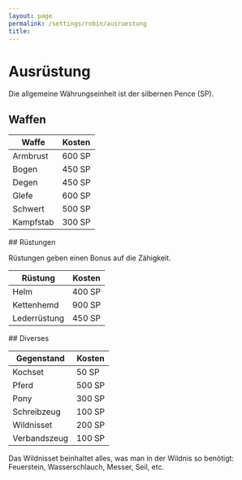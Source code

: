 ```yaml
---
layout: page
permalink: /settings/robin/ausruestung
title: 
---
```


# Ausrüstung

Die allgemeine Währungseinheit ist der silbernen Pence (SP).

## Waffen

<table>
<thead>
<tr><th>Waffe</th><th>Kosten</th></tr>
</thead>
<tbody>
<tr><td>Armbrust</td><td>600 SP</td></tr>
<tr><td>Bogen</td><td>450 SP</td></tr>
<tr><td>Degen</td><td>450 SP</td></tr>
<tr><td>Glefe</td><td>600 SP</td></tr>
<tr><td>Schwert</td><td>500 SP</td></tr>
<tr><td>Kampfstab</td><td>300 SP</td></tr>
</tbody>
</table>
## Rüstungen

Rüstungen geben einen Bonus auf die Zähigkeit.

<table>
<thead>
<tr><th>Rüstung</th><th>Kosten</th></tr>
</thead>
<tbody>
<tr><td>Helm</td><td>400 SP</td></tr>
<tr><td>Kettenhemd</td><td>900 SP</td></tr>
<tr><td>Lederrüstung</td><td>450 SP</td></tr>
</tbody>
</table>
## Diverses

<table>
<thead>
<tr><th>Gegenstand</th><th>Kosten</th></tr>
</thead>
<tbody>
<tr><td>Kochset</td><td>50 SP</td></tr>
<tr><td>Pferd</td><td>500 SP</td></tr>
<tr><td>Pony</td><td>300 SP</td></tr>
<tr><td>Schreibzeug</td><td>100 SP</td></tr>
<tr><td>Wildnisset</td><td>200 SP</td></tr>
<tr><td>Verbandszeug</td><td>100 SP</td></tr>
</tbody>
</table>
Das Wildnisset beinhaltet alles, was man in der Wildnis so benötigt: Feuerstein, Wasserschlauch, Messer, Seil, etc.

